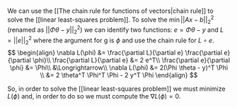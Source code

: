  We can use the [[The chain rule for functions of vectors|chain rule]] to solve the [[linear least-squares problem]].
To solve the $\min ||Ax - b||^2_2$ (renamed as $||\Phi \theta - y||^2_2$) we can identify two functions:
$e = \Phi \theta - y$ and $L = ||e||^2_2$ where the argument for g is $\phi$ and use the chain rule for $L \circ e$.
$$
\begin{align}
\nabla L(\phi) &= \frac{\partial L}{\partial e} \frac{\partial e}{\partial \phi}\\
\frac{\partial L}{\partial e} &= 2 e^T\\
\frac{\partial e}{\partial \phi} &= \Phi\\
&\Longrightarrow\\
\nabla L(\phi) &= 2(\Phi \theta - y)^T \Phi \\
&= 2 \theta^T \Phi^T \Phi - 2 y^T \Phi
\end{align}
$$

So, in order to solve the [[linear least-squares problem]] we must minimize $L(\phi)$ and, in order to do so we must compute the $\nabla L(\phi) = 0$.
